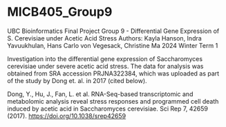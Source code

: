 # MICB405_Group9

UBC Bioinformatics Final Project Group 9 - Differential Gene Expression of S. Cerevisiae under Acetic Acid Stress
Authors: Kayla Hanson, Indra Yavuukhulan, Hans Carlo von Vegesack, Christine Ma
2024 Winter Term 1

Investigation into the differential gene expression of Saccharomyces cerevisiae under severe acetic acid stress. The data for analysis was obtained from SRA accession PRJNA322384, which was uploaded as part of the study by Dong et. al. in 2017 (cited below). 


Dong, Y., Hu, J., Fan, L. et al. RNA-Seq-based transcriptomic and metabolomic analysis reveal stress responses and programmed cell death induced by acetic acid in Saccharomyces cerevisiae. Sci Rep 7, 42659 (2017). https://doi.org/10.1038/srep42659
